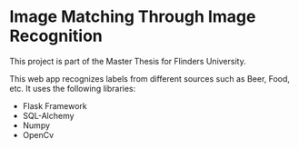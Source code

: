 Image Matching Through Image Recognition
=========================================
This project is part of the Master Thesis for Flinders University.

This web app recognizes labels from different sources such as Beer, Food, etc. 
It uses the following libraries:

* Flask Framework
* SQL-Alchemy
* Numpy
* OpenCv
